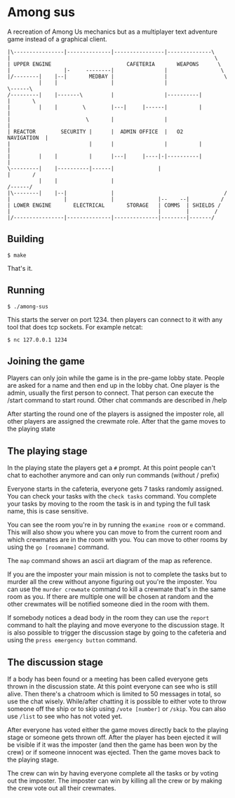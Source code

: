 # Among sus

A recreation of Among Us mechanics but as a multiplayer text adventure game instead of a graphical client. 

```
|\----------------|--------------|----------------|--------------\
|                                                                 \
| UPPER ENGINE                        CAFETERIA       WEAPONS      \
|                 |-     --------|                |                 \
|/--------|    |--|       MEDBAY |                |                  \
          |    |                 |                |                   \------\
/---------|    |-------\         |                |----------|        |       \
|         |    |        \        |---|     |------|          |                 |
|                        \       |                |                            |
| REACTOR        SECURITY |      |  ADMIN OFFICE  |   O2           NAVIGATION  |
|                         |      |                |          |                 |
|         |    |          |      |---|     |----|-|----------|                 |
\---------|    |----------|------|              |                     |       /
          |    |                 |                                    /------/
|\--------|    |--|              |                                   /
|                 |              |              |--    --|          /
| LOWER ENGINE       ELECTRICAL       STORAGE   | COMMS  | SHIELDS /
|                                               |        |        /
|/----------------|--------------|--------------|--------|-------/
```

## Building

```shell-session
$ make
```

That's it. 

## Running

```shell-session
$ ./among-sus
```

This starts the server on port 1234. then players can connect to it with any tool that does tcp sockets. For example netcat:

```shell-session
$ nc 127.0.0.1 1234
```

## Joining the game

Players can only join while the game is in the pre-game lobby state. People are asked for a name and then end up in the lobby chat. One player is the admin, usually the first person to connect. That person can execute the /start command to start round. Other chat commands are described in /help

After starting the round one of the players is assigned the imposter role, all other players are assigned the crewmate role. After that the game moves to the playing state

## The playing stage

In the playing state the players get a `#` prompt. At this point people can't chat to eachother anymore and can only run commands (without / prefix)

Everyone starts in the cafeteria, everyone gets 7 tasks randomly assigned. You can check your tasks with the `check tasks` command. You complete your tasks by moving to the room the task is in and typing the full task name, this is case sensitive.

You can see the room you're in by running the `examine room` or `e` command. This will also show you where you can move to from the current room and which crewmates are in the room with you. You can move to other rooms by using the `go [roomname]` command.

The `map` command shows an ascii art diagram of the map as reference.

If you are the imposter your main mission is not to complete the tasks but to murder all the crew without anyone figuring out you're the imposter. You can use the `murder crewmate` command to kill a crewmate that's in the same room as you. If there are multiple one will be chosen at random and the other crewmates will be notified someone died in the room with them.

If somebody notices a dead body in the room they can use the `report` command to halt the playing and move everyone to the discussion stage. It is also possible to trigger the discussion stage by going to the cafeteria and using the `press emergency button` command.

## The discussion stage

If a body has been found or a meeting has been called everyone gets thrown in the discussion state. At this point everyone can see who is still alive. Then there's a chatroom which is limited to 50 messages in total, so use the chat wisely. While/after chatting it is possible to either vote to throw someone off the ship or to skip using `/vote [number]` or `/skip`. You can also use `/list` to see who has not voted yet.

After everyone has voted either the game moves directly back to the playing stage or someone gets thrown off. After the player has been ejected it will be visible if it was the imposter (and then the game has been won by the crew) or if someone innocent was ejected. Then the game moves back to the playing stage.

The crew can win by having everyone complete all the tasks or by voting out the imposter. The imposter can win by killing all the crew or by making the crew vote out all their crewmates.
